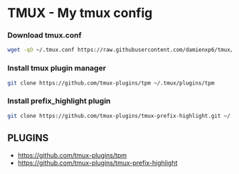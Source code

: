 # TMUX - My tmux config

### Download tmux.conf
```bash
wget -qO ~/.tmux.conf https://raw.githubusercontent.com/damienxp6/tmux/master/tmux.conf
```

### Install tmux plugin manager
```bash
git clone https://github.com/tmux-plugins/tpm ~/.tmux/plugins/tpm
```

### Install prefix_highlight plugin
```bash
git clone https://github.com/tmux-plugins/tmux-prefix-highlight.git ~/.tmux/plugins/tmux-prefix-highlight
```

## PLUGINS
- https://github.com/tmux-plugins/tpm
- https://github.com/tmux-plugins/tmux-prefix-highlight
